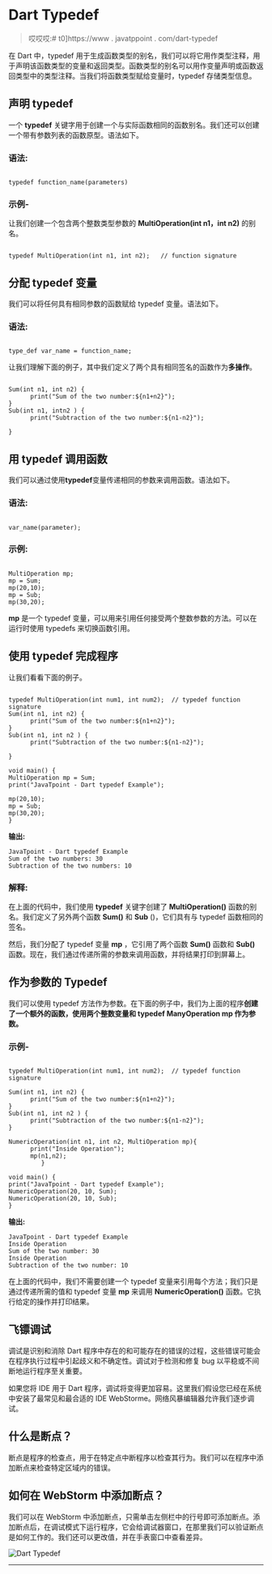 # Dart Typedef

> 哎哎哎:# t0]https://www . javatppoint . com/dart-typedef

在 Dart 中，typedef 用于生成函数类型的别名，我们可以将它用作类型注释，用于声明该函数类型的变量和返回类型。函数类型的别名可以用作变量声明或函数返回类型中的类型注释。当我们将函数类型赋给变量时，typedef 存储类型信息。

## 声明 typedef

一个 **typedef** 关键字用于创建一个与实际函数相同的函数别名。我们还可以创建一个带有参数列表的函数原型。语法如下。

### 语法:

```

typedef function_name(parameters) 

```

### 示例-

让我们创建一个包含两个整数类型参数的 **MultiOperation(int n1，int n2)** 的别名。

```

typedef MultiOperation(int n1, int n2);   // function signature

```

## 分配 typedef 变量

我们可以将任何具有相同参数的函数赋给 typedef 变量。语法如下。

### 语法:

```

type_def var_name = function_name;

```

让我们理解下面的例子，其中我们定义了两个具有相同签名的函数作为**多操作**。

```

Sum(int n1, int n2) {
      print("Sum of the two number:${n1+n2}");
}
Sub(int n1, intn2 ) {
      print("Subtraction of the two number:${n1-n2}");

}

```

## 用 typedef 调用函数

我们可以通过使用**typedef**变量传递相同的参数来调用函数。语法如下。

### 语法:

```

var_name(parameter);

```

### 示例:

```

MultiOperation mp;
mp = Sum;
mp(20,10);
mp = Sub;
mp(30,20);

```

**mp** 是一个 typedef 变量，可以用来引用任何接受两个整数参数的方法。可以在运行时使用 typedefs 来切换函数引用。

## 使用 typedef 完成程序

让我们看看下面的例子。

```

typedef MultiOperation(int num1, int num2);  // typedef function signature
Sum(int n1, int n2) {
      print("Sum of the two number:${n1+n2}");
}
Sub(int n1, int n2 ) {
      print("Subtraction of the two number:${n1-n2}");

}

void main() {
MultiOperation mp = Sum;
print("JavaTpoint - Dart typedef Example");

mp(20,10);
mp = Sub;
mp(30,20);
}

```

**输出:**

```
JavaTpoint - Dart typedef Example
Sum of the two numbers: 30
Subtraction of the two numbers: 10

```

### 解释:

在上面的代码中，我们使用 **typedef** 关键字创建了 **MultiOperation()** 函数的别名。我们定义了另外两个函数 **Sum()** 和 **Sub** ()，它们具有与 typedef 函数相同的签名。

然后，我们分配了 typedef 变量 **mp** ，它引用了两个函数 **Sum()** 函数和 **Sub()** 函数。现在，我们通过传递所需的参数来调用函数，并将结果打印到屏幕上。

## 作为参数的 Typedef

我们可以使用 typedef 方法作为参数。在下面的例子中，我们为上面的程序**创建了一个额外的函数，使用两个整数变量和 typedef **ManyOperation mp** 作为参数。**

### 示例-

```

typedef MultiOperation(int num1, int num2);  // typedef function signature

Sum(int n1, int n2) {
      print("Sum of the two number:${n1+n2}");
}
Sub(int n1, int n2 ) {
      print("Subtraction of the two number:${n1-n2}");
}

NumericOperation(int n1, int n2, MultiOperation mp){
      print("Inside Operation");
      mp(n1,n2);
         }

void main() {
print("JavaTpoint - Dart typedef Example");
NumericOperation(20, 10, Sum);
NumericOperation(20, 10, Sub);
}

```

**输出:**

```
JavaTpoint - Dart typedef Example
Inside Operation
Sum of the two number: 30
Inside Operation
Subtraction of the two number: 10

```

在上面的代码中，我们不需要创建一个 typedef 变量来引用每个方法；我们只是通过传递所需的值和 typedef 变量 **mp** 来调用 **NumericOperation()** 函数。它执行给定的操作并打印结果。

## 飞镖调试

调试是识别和消除 Dart 程序中存在的和可能存在的错误的过程，这些错误可能会在程序执行过程中引起歧义和不确定性。调试对于检测和修复 bug 以平稳或不间断地运行程序至关重要。

如果您将 IDE 用于 Dart 程序，调试将变得更加容易。这里我们假设您已经在系统中安装了最常见和最合适的 IDE WebStorme。网络风暴编辑器允许我们逐步调试。

## 什么是断点？

断点是程序的检查点，用于在特定点中断程序以检查其行为。我们可以在程序中添加断点来检查特定区域内的错误。

## 如何在 WebStorm 中添加断点？

我们可以在 WebStorm 中添加断点，只需单击左侧栏中的行号即可添加断点。添加断点后，在调试模式下运行程序，它会给调试器窗口，在那里我们可以验证断点是如何工作的。我们还可以更改值，并在手表窗口中查看差异。

![Dart Typedef](../Images/8dc592dec9b6d2d183406b897ef41c7a.png)

* * *